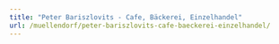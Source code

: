 ```yaml
---
title: "Peter Bariszlovits - Cafe, Bäckerei, Einzelhandel"
url: /muellendorf/peter-bariszlovits-cafe-baeckerei-einzelhandel/
---
```

